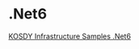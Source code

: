 # .Net6
[KOSDY Infrastructure Samples .Net6](https://github.com/kombit/kosdy_infrastructureSamples-net6)